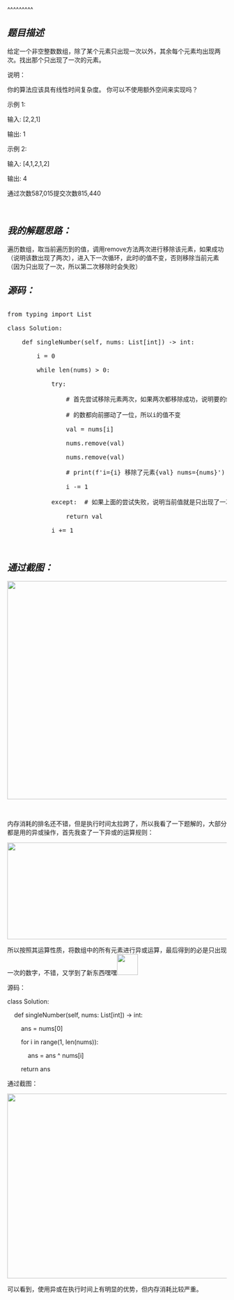 
<BlogInfo title="leetcode之只出现一次的数字" author="白日梦想猿" pv=0 read_times=0 pre_cost_time=61 category="leetcode100题" tag_list="['leetcode', '异或', '动态数组']" create_time="2022.02.05 21:07:35.351077" update_time="2022.07.11 10:36:23" />

^^^^^^^^^
<h2 style="font-style:italic"><strong>题目描述</strong></h2>

<p>给定一个非空整数数组，除了某个元素只出现一次以外，其余每个元素均出现两次。找出那个只出现了一次的元素。</p>

<p>说明：</p>

<p>你的算法应该具有线性时间复杂度。 你可以不使用额外空间来实现吗？</p>

<p>示例 1:</p>

<p>输入: [2,2,1]<br />
输出: 1<br />
示例&nbsp;2:</p>

<p>输入: [4,1,2,1,2]<br />
输出: 4<br />
通过次数587,015提交次数815,440</p>

<p>&nbsp;</p>

<h2 style="font-style:italic"><strong>我的解题思路：</strong></h2>

<p>遍历数组，取当前遍历到的值，调用remove方法两次进行移除该元素，如果成功（说明该数出现了两次），进入下一次循环，此时i的值不变，否则移除当前元素（因为只出现了一次，所以第二次移除时会失败）</p>

<h2 style="font-style:italic"><strong>源码：</strong></h2>

<pre>
from typing import List
class Solution:
    def singleNumber(self, nums: List[int]) -&gt; int:
        i = 0
        while len(nums) &gt; 0:
            try:
                # 首先尝试移除元素两次，如果两次都移除成功，说明要的结果不是当前值，因为当前值被移走了，相当于后面所有
                # 的数都向前挪动了一位，所以i的值不变
                val = nums[i]
                nums.remove(val)
                nums.remove(val)
                # print(f&#39;i={i} 移除了元素{val} nums={nums}&#39;)
                i -= 1
            except:  # 如果上面的尝试失败，说明当前值就是只出现了一次的数
                return val
            i += 1</pre>

<p>&nbsp;</p>

<h2 style="font-style:italic"><strong>通过截图：</strong></h2>

<p><img src="../media/image/2022/02/05/image-20220205210228-1.png" style="height:501px; width:956px" /></p>

<p>&nbsp;</p>

<p>内存消耗的排名还不错，但是执行时间太拉跨了，所以我看了一下题解的，大部分都是用的异或操作，首先我查了一下异或的运算规则：</p>

<p><img src="../media/image/2022/02/05/image-20220205210416-2.png" style="height:222px; width:876px" /></p>

<p>所以按照其运算性质，将数组中的所有元素进行异或运算，最后得到的必是只出现一次的数字，不错，又学到了新东西嘿嘿<img src="../media/image/2022/02/05/image-20220205210533-3.gif" style="height:48px; width:48px" /></p>

<p>源码：</p>

<p>class&nbsp;Solution:</p>

<p>&nbsp;&nbsp;&nbsp;&nbsp;def&nbsp;singleNumber(self,&nbsp;nums:&nbsp;List[int])&nbsp;-&gt;&nbsp;int:</p>

<p>&nbsp;&nbsp;&nbsp;&nbsp;&nbsp;&nbsp;&nbsp;&nbsp;ans&nbsp;=&nbsp;nums[0]</p>

<p>&nbsp;&nbsp;&nbsp;&nbsp;&nbsp;&nbsp;&nbsp;&nbsp;for&nbsp;i&nbsp;in&nbsp;range(1,&nbsp;len(nums)):</p>

<p>&nbsp;&nbsp;&nbsp;&nbsp;&nbsp;&nbsp;&nbsp;&nbsp;&nbsp;&nbsp;&nbsp;&nbsp;ans&nbsp;=&nbsp;ans&nbsp;^&nbsp;nums[i]</p>

<p>&nbsp;&nbsp;&nbsp;&nbsp;&nbsp;&nbsp;&nbsp;&nbsp;return&nbsp;ans</p>

<p>通过截图：</p>

<p><img src="../media/image/2022/02/05/image-20220205210621-4.png" style="height:424px; width:945px" /></p>

<p>可以看到，使用异或在执行时间上有明显的优势，但内存消耗比较严重。</p>

<p>&nbsp;</p>

<p>&nbsp;</p>

<p>&nbsp;</p>

<p>&nbsp;</p>

<p>&nbsp;</p>

<p>&nbsp;</p>

<p>&nbsp;</p>

<p>&nbsp;</p>

<p>&nbsp;</p>

<p>&nbsp;</p>

<p>&nbsp;</p>

<p>&nbsp;</p>

